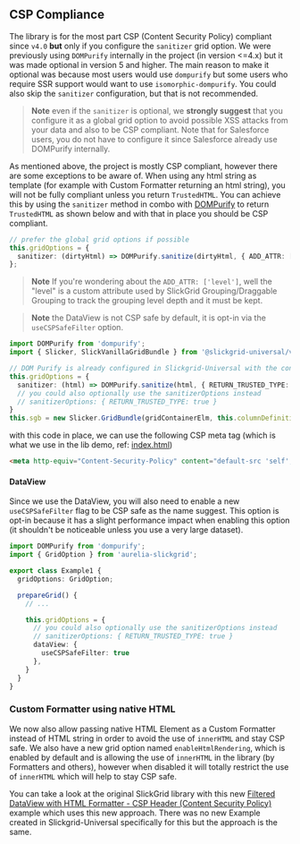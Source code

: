 ## CSP Compliance
The library is for the most part CSP (Content Security Policy) compliant since `v4.0` **but** only if you configure the `sanitizer` grid option. We were previously using `DOMPurify` internally in the project (in version <=4.x) but it was made optional in version 5 and higher. The main reason to make it optional was because most users would use `dompurify` but some users who require SSR support would want to use `isomorphic-dompurify`. You could also skip the `sanitizer` configuration, but that is not recommended.

> **Note** even if the `sanitizer` is optional, we **strongly suggest** that you configure it as a global grid option to avoid possible XSS attacks from your data and also to be CSP compliant. Note that for Salesforce users, you do not have to configure it since Salesforce already use DOMPurify internally.

As mentioned above, the project is mostly CSP compliant, however there are some exceptions to be aware of. When using any html string as template (for example with Custom Formatter returning an html string), you will not be fully compliant unless you return `TrustedHTML`. You can achieve this by using the `sanitizer` method in combo with [DOMPurify](https://github.com/cure53/DOMPurify) to return `TrustedHTML` as shown below and with that in place you should be CSP compliant.

```ts
// prefer the global grid options if possible
this.gridOptions = {
  sanitizer: (dirtyHtml) => DOMPurify.sanitize(dirtyHtml, { ADD_ATTR: ['level'], RETURN_TRUSTED_TYPE: true })
};
```

> **Note** If you're wondering about the `ADD_ATTR: ['level']`, well the "level" is a custom attribute used by SlickGrid Grouping/Draggable Grouping to track the grouping level depth and it must be kept.

> **Note** the DataView is not CSP safe by default, it is opt-in via the `useCSPSafeFilter` option.

```typescript
import DOMPurify from 'dompurify';
import { Slicker, SlickVanillaGridBundle } from '@slickgrid-universal/vanilla-bundle';

// DOM Purify is already configured in Slickgrid-Universal with the configuration shown below
this.gridOptions = {
  sanitizer: (html) => DOMPurify.sanitize(html, { RETURN_TRUSTED_TYPE: true }),
  // you could also optionally use the sanitizerOptions instead
  // sanitizerOptions: { RETURN_TRUSTED_TYPE: true }
}
this.sgb = new Slicker.GridBundle(gridContainerElm, this.columnDefinitions, this.gridOptions, this.dataset);
```

with this code in place, we can use the following CSP meta tag (which is what we use in the lib demo, ref: [index.html](https://github.com/ghiscoding/slickgrid-universal/blob/master/examples/vite-demo-vanilla-bundle/index.html#L8-L14))
```html
<meta http-equiv="Content-Security-Policy" content="default-src 'self'; script-src 'self'; style-src 'self' 'nonce-random-string'; require-trusted-types-for 'script'; trusted-types dompurify">
```

#### DataView
Since we use the DataView, you will also need to enable a new `useCSPSafeFilter` flag to be CSP safe as the name suggest. This option is opt-in because it has a slight performance impact when enabling this option (it shouldn't be noticeable unless you use a very large dataset).

```typescript
import DOMPurify from 'dompurify';
import { GridOption } from 'aurelia-slickgrid';

export class Example1 {
  gridOptions: GridOption;

  prepareGrid() {
    // ...

    this.gridOptions = {
      // you could also optionally use the sanitizerOptions instead
      // sanitizerOptions: { RETURN_TRUSTED_TYPE: true }
      dataView: {
        useCSPSafeFilter: true
      },
    }
  }
}
```

### Custom Formatter using native HTML
We now also allow passing native HTML Element as a Custom Formatter instead of HTML string in order to avoid the use of `innerHTML` and stay CSP safe. We also have a new grid option named `enableHtmlRendering`, which is enabled by default and is allowing the use of `innerHTML` in the library (by Formatters and others), however when disabled it will totally restrict the use of `innerHTML` which will help to stay CSP safe.

You can take a look at the original SlickGrid library with this new [Filtered DataView with HTML Formatter - CSP Header (Content Security Policy)](https://6pac.github.io/SlickGrid/examples/example4-model-html-formatters.html) example which uses this new approach. There was no new Example created in Slickgrid-Universal specifically for this but the approach is the same.
